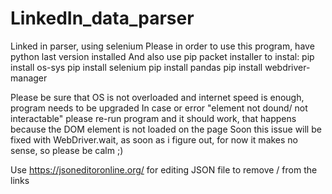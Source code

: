 # LinkedIn_data_parser
Linked in parser, using selenium
Please in order to use this program, have python last version installed
And also use pip packet installer to instal:
  pip install os-sys
  pip install selenium
  pip install pandas
  pip install webdriver-manager
 
 Please be sure that OS is not overloaded and internet speed is enough, program needs to be upgraded
 In case or error "element not dound/ not interactable" please re-run program and it should work, that happens because the DOM element is not loaded on the page
 Soon this issue will be fixed with WebDriver.wait, as soon as i figure out, for now it makes no sense, so please be calm ;)
 
 Use https://jsoneditoronline.org/ for editing JSON file to remove \/ from the links 
